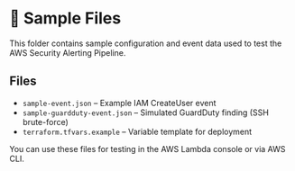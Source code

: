 # 📁 Sample Files

This folder contains sample configuration and event data used to test the AWS Security Alerting Pipeline.

## Files

- `sample-event.json` – Example IAM CreateUser event
- `sample-guardduty-event.json` – Simulated GuardDuty finding (SSH brute-force)
- `terraform.tfvars.example` – Variable template for deployment

You can use these files for testing in the AWS Lambda console or via AWS CLI.
